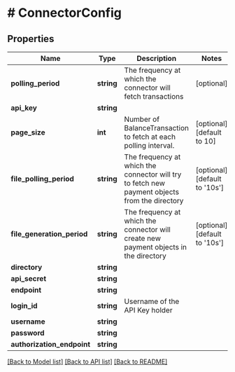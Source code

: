 # # ConnectorConfig

## Properties

Name | Type | Description | Notes
------------ | ------------- | ------------- | -------------
**polling_period** | **string** | The frequency at which the connector will fetch transactions | [optional]
**api_key** | **string** |  |
**page_size** | **int** | Number of BalanceTransaction to fetch at each polling interval. | [optional] [default to 10]
**file_polling_period** | **string** | The frequency at which the connector will try to fetch new payment objects from the directory | [optional] [default to '10s']
**file_generation_period** | **string** | The frequency at which the connector will create new payment objects in the directory | [optional] [default to '10s']
**directory** | **string** |  |
**api_secret** | **string** |  |
**endpoint** | **string** |  |
**login_id** | **string** | Username of the API Key holder |
**username** | **string** |  |
**password** | **string** |  |
**authorization_endpoint** | **string** |  |

[[Back to Model list]](../../README.md#models) [[Back to API list]](../../README.md#endpoints) [[Back to README]](../../README.md)
